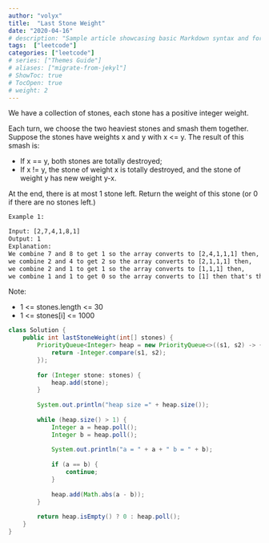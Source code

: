 ```yaml
---
author: "volyx"
title:  "Last Stone Weight"
date: "2020-04-16"
# description: "Sample article showcasing basic Markdown syntax and formatting for HTML elements."
tags:  ["leetcode"]
categories: ["leetcode"]
# series: ["Themes Guide"]
# aliases: ["migrate-from-jekyl"]
# ShowToc: true
# TocOpen: true
# weight: 2
---
```


We have a collection of stones, each stone has a positive integer weight.

Each turn, we choose the two heaviest stones and smash them together.  Suppose the stones have weights x and y with x <= y.  The result of this smash is:

- If x == y, both stones are totally destroyed;
- If x != y, the stone of weight x is totally destroyed, and the stone of weight y has new weight y-x.

At the end, there is at most 1 stone left.  Return the weight of this stone (or 0 if there are no stones left.)

```txt
Example 1:

Input: [2,7,4,1,8,1]
Output: 1
Explanation: 
We combine 7 and 8 to get 1 so the array converts to [2,4,1,1,1] then,
we combine 2 and 4 to get 2 so the array converts to [2,1,1,1] then,
we combine 2 and 1 to get 1 so the array converts to [1,1,1] then,
we combine 1 and 1 to get 0 so the array converts to [1] then that's the value of last stone.
```

Note:

- 1 <= stones.length <= 30
- 1 <= stones[i] <= 1000

```java
class Solution {
    public int lastStoneWeight(int[] stones) {
        PriorityQueue<Integer> heap = new PriorityQueue<>((s1, s2) -> {
            return -Integer.compare(s1, s2);
        });
        
        for (Integer stone: stones) {
            heap.add(stone);
        }
        
        System.out.println("heap size =" + heap.size());
        
        while (heap.size() > 1) {
            Integer a = heap.poll();
            Integer b = heap.poll();
            
            System.out.println("a = " + a + " b = " + b);
            
            if (a == b) {
                continue;
            }
            
            heap.add(Math.abs(a - b));
        }
        
        return heap.isEmpty() ? 0 : heap.poll();
    }
}
